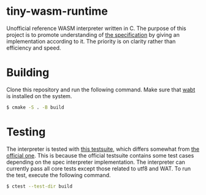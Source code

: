 # tiny-wasm-runtime
Unofficial reference WASM interpreter written in C. 
The purpose of this project is to promote understanding of [the specification](https://webassembly.github.io/spec/core/) by giving an implementation according to it. 
The priority is on clarity rather than efficiency and speed.

# Building
Clone this repository and run the following command. 
Make sure that [wabt](https://github.com/WebAssembly/wabt) is installed on the system.
```bash
$ cmake -S . -B build
```

# Testing
The interpreter is tested with [this testsuite](https://github.com/RI5255/testsuite), which differs somewhat from [the official one](https://github.com/WebAssembly/spec/tree/main/test/core). 
This is because the official testsuite contains some test cases depending on the spec interpreter implementation.
The interpreter can currently pass all core tests except those related to utf8 and WAT.
To run the test, execute the following command.
```bash
$ ctest --test-dir build
```